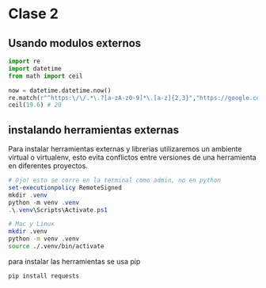 # Clase 2


## Usando modulos externos

```python
import re
import datetime
from math import ceil

now = datetime.datetime.now()
re.match(r"^https:\/\/.*\.?[a-zA-z0-9]*\.[a-z]{2,3}","https://google.com") # True
ceil(19.6) # 20
```

## instalando herramientas externas

Para instalar herramientas externas y librerias utilizaremos
un ambiente virtual o virtualenv, esto evita conflictos entre versiones
de una herramienta en diferentes proyectos.

```powershell
# Ojo! esto se corre en la terminal como admin, no en python
set-executionpolicy RemoteSigned
mkdir .venv
python -m venv .venv
.\.venv\Scripts\Activate.ps1
```

```bash
# Mac y Linux
mkdir .venv
python -m venv .venv
source ./.venv/bin/activate
```

para instalar las herramientas se usa pip

```powershell
pip install requests
```
